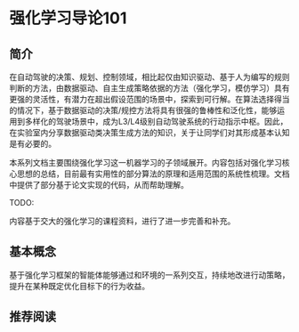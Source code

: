 # 强化学习导论101

## 简介

在自动驾驶的决策、规划、控制领域，相比起仅由知识驱动、基于人为编写的规则判断的方法，由数据驱动、自主生成策略依据的方法（强化学习，模仿学习）具有更强的灵活性，有潜力在超出假设范围的场景中，探索到可行解。在算法选择得当的情况下，基于数据驱动的决策/规控方法将具有很强的鲁棒性和泛化性，能够运用到多样化的驾驶场景中，成为L3/L4级别自动驾驶系统的行动指示中枢。因此，在实验室内分享数据驱动类决策生成方法的知识，关于让同学们对其形成基本认知是有必要的。

本系列文档主要围绕强化学习这一机器学习的子领域展开。内容包括对强化学习核心思想的总结，目前最有实用性的部分算法的原理和适用范围的系统性梳理。文档中提供了部分基于论文实现的代码，从而帮助理解。

TODO:

内容基于交大的强化学习的课程资料，进行了进一步完善和补充。

## 基本概念

基于强化学习框架的智能体能够通过和环境的一系列交互，持续地改进行动策略，提升在某种既定优化目标下的行为收益。

## 推荐阅读


